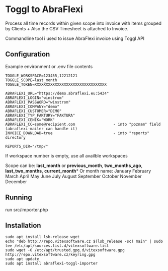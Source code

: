 Toggl to AbraFlexi
=================


Process all time records within given scope into invoice with items grouped by Clients + Also the CSV Timesheet is attached to Invoice.


Commandline tool i used to issue AbraFlexi invoice using Toggl API



Configuration
-------------


Example environment or .env file contents 

```
TOGGLE_WORKSPACE=123455,12212121
TOGGLE_SCOPE=last_month
TOGGLE_TOKEN=XXXXXXXXXXXXXXXXXXXXXXXXXXXXXXXX

ABRAFLEXI_URL="https://demo.abraflexi.eu:5434"
ABRAFLEXI_LOGIN="winstrom"
ABRAFLEXI_PASSWORD="winstrom"
ABRAFLEXI_COMPANY="demo"
ABRAFLEXI_CUSTOMER="DEMO"
ABRAFLEXI_TYP_FAKTURY="FAKTURA"
ABRAFLEXI_CENIK="WORK"
ABRAFLEXI_CC=some@recipient.com                 - into "poznam" field (abraflexi-mailer can handle it)
INVOICE_DOWNLOAD=true                           - into "reports" directory

REPORTS_DIR="/tmp/"
```

If workspace number is empty, use all availble workspaces 

Scope can be: **last_month** or  **previous_month**, **two_months_ago**, **last_two_months**, **current_month***
Or month name:     January    February    March    April    May    June    July    August    September    October    November    December

Running
-------

run src/importer.php


Installation
------------

```shell
sudo apt install lsb-release wget
echo "deb http://repo.vitexsoftware.cz $(lsb_release -sc) main" | sudo tee /etc/apt/sources.list.d/vitexsoftware.list
sudo wget -O /etc/apt/trusted.gpg.d/vitexsoftware.gpg http://repo.vitexsoftware.cz/keyring.gpg
sudo apt update
sudo apt install abraflexi-toggl-importer
```	    





